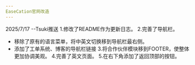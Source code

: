 ```yaml
---
EaseCation官网改造
---
```


2025/7/17 --Tsuki推送
1.修改了README作为更新日志。
2.完善了导航栏。
  - 移除了原有的语言菜单，将中英文切换移到导航栏最右侧。
  - 添加了工单系统、博客的导航栏链接
3.将合作伙伴模块移到FOOTER，使整体更加协调美观。
4.完善了英文页面。
5.在右下角添加了返回顶部的按钮。